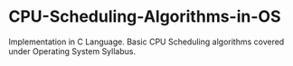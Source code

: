 # CPU-Scheduling-Algorithms-in-OS
Implementation in C Language.
Basic CPU Scheduling algorithms covered under Operating System Syllabus.
